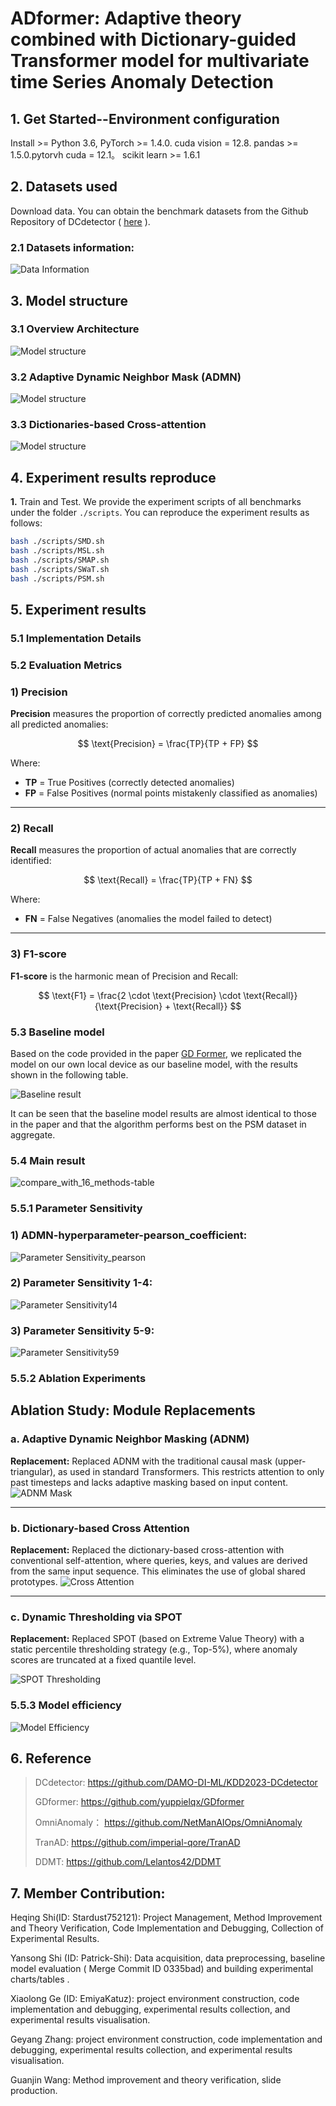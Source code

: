 # ADformer: Adaptive theory combined with Dictionary-guided Transformer model for multivariate time Series Anomaly Detection


## 1. Get Started--Environment configuration

 Install >= Python 3.6, PyTorch >= 1.4.0. cuda vision = 12.8. pandas >= 1.5.0.pytorvh cuda = 12.1。 scikit learn >= 1.6.1

## 2. Datasets used
  Download data. You can obtain the benchmark datasets from the Github Repository of DCdetector ( [here](https://drive.google.com/drive/folders/1RaIJQ8esoWuhyphhmMaH-VCDh-WIluRR) ).

### 2.1 Datasets information:

![Data Information](img/data-information.png)


## 3. Model structure

### 3.1 Overview Architecture
![Model structure](img/Model_Architecture.png)

### 3.2 Adaptive Dynamic Neighbor Mask (ADMN)
![Model structure](img/ADNM_Masking_handmake.png  )

### 3.3 Dictionaries-based Cross-attention
![Model structure](img/Dictionary-based-right.png)

## 4. Experiment results reproduce

**1.** Train and Test. We provide the experiment scripts of all benchmarks under the folder `./scripts`. You can reproduce the experiment results as follows:

```bash
bash ./scripts/SMD.sh
bash ./scripts/MSL.sh
bash ./scripts/SMAP.sh
bash ./scripts/SWaT.sh
bash ./scripts/PSM.sh
```


## 5. Experiment results

### 5.1 Implementation Details



### 5.2 Evaluation Metrics

### 1) Precision

**Precision** measures the proportion of correctly predicted anomalies among all predicted anomalies:

$$
\text{Precision} = \frac{TP}{TP + FP}
$$

Where:
- **TP** = True Positives (correctly detected anomalies)
- **FP** = False Positives (normal points mistakenly classified as anomalies)

---

### 2) Recall

**Recall** measures the proportion of actual anomalies that are correctly identified:

$$
\text{Recall} = \frac{TP}{TP + FN}
$$

Where:
- **FN** = False Negatives (anomalies the model failed to detect)

---

### 3) F1-score

**F1-score** is the harmonic mean of Precision and Recall:

$$
\text{F1} = \frac{2 \cdot \text{Precision} \cdot \text{Recall}}{\text{Precision} + \text{Recall}}
$$


### 5.3 Baseline model

Based on the code provided in the paper [GD Former](https://arxiv.org/abs/2501.18196), we replicated the model on our own local device as our baseline model, with the results shown in the following table.

![Baseline result](AD-Model/img/difference.png)

It can be seen that the baseline model results are almost identical to those in the paper and that the algorithm performs best on the PSM dataset in aggregate.

### 5.4 Main result

![compare_with_16_methods-table](AD-Model/img/compare_with_16_methods-table.png)

### 5.5.1 Parameter Sensitivity

### 1) ADMN-hyperparameter-pearson_coefficient:
![Parameter Sensitivity_pearson](AD-Model/img/pearson_coefficient_f1.png)


### 2) Parameter Sensitivity 1-4:

![Parameter Sensitivity14](AD-Model/img/param_sensitivity_for1-4.png)

### 3) Parameter Sensitivity 5-9:

![Parameter Sensitivity59](AD-Model/img/param_sensitivity_for5-9.png)

### 5.5.2 Ablation Experiments

## Ablation Study: Module Replacements

### a. Adaptive Dynamic Neighbor Masking (ADNM)
**Replacement:** Replaced ADNM with the traditional causal mask (upper-triangular), as used in standard Transformers. This restricts attention to only past timesteps and lacks adaptive masking based on input content.
![ADNM Mask](AD-Model/img/Trangle%20Mask%20vs.%20ADNM%20Mask.png)

---

### b. Dictionary-based Cross Attention
**Replacement:** 
Replaced the dictionary-based cross-attention with conventional self-attention, where queries, keys, and values are derived from the same input sequence. This eliminates the use of global shared prototypes.
![Cross Attention](AD-Model/img/Traditional-Trasformer%20Self-Attention%20vs.%20Dictionary-based%20cross-attention.png)


---

### c. Dynamic Thresholding via SPOT
**Replacement:** Replaced SPOT (based on Extreme Value Theory) with a static percentile thresholding strategy (e.g., Top-5%), where anomaly scores are truncated at a fixed quantile level.

![SPOT Thresholding](AD-Model/img/SPOT.png)

### 5.5.3 Model efficiency

![Model Efficiency](AD-Model/img/Model%20Efficiency%20Comparison.png)


## 6. Reference

> DCdetector: https://github.com/DAMO-DI-ML/KDD2023-DCdetector
> 
> GDformer: https://github.com/yuppielqx/GDformer
> 
> OmniAnomaly： https://github.com/NetManAIOps/OmniAnomaly
> 
> TranAD: https://github.com/imperial-qore/TranAD
> 
> DDMT: https://github.com/Lelantos42/DDMT

## 7. Member Contribution:

Heqing Shi(ID: Stardust752121): Project Management, Method Improvement and Theory Verification, Code Implementation and Debugging, Collection of Experimental Results.

Yansong Shi (ID: Patrick-Shi): Data acquisition, data preprocessing, baseline model evaluation ( Merge Commit ID 0335bad) and building experimental charts/tables .

Xiaolong Ge (ID: EmiyaKatuz): project environment construction, code implementation and debugging, experimental results collection, and experimental results visualisation.

Geyang Zhang: project environment construction, code implementation and debugging, experimental results collection, and experimental results visualisation.

Guanjin Wang: Method improvement and theory verification, slide production.
